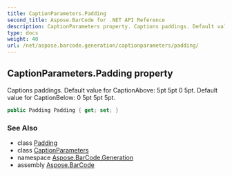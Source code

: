 ```yaml
---
title: CaptionParameters.Padding
second_title: Aspose.BarCode for .NET API Reference
description: CaptionParameters property. Captions paddings. Default value for CaptionAbove 5pt 5pt 0 5pt. Default value for CaptionBelow 0 5pt 5pt 5pt
type: docs
weight: 40
url: /net/aspose.barcode.generation/captionparameters/padding/
---
```

## CaptionParameters.Padding property

Captions paddings. Default value for CaptionAbove: 5pt 5pt 0 5pt. Default value for CaptionBelow: 0 5pt 5pt 5pt.

```csharp
public Padding Padding { get; set; }
```

### See Also

* class [Padding](../../padding/)
* class [CaptionParameters](../)
* namespace [Aspose.BarCode.Generation](../../captionparameters/)
* assembly [Aspose.BarCode](../../../)


